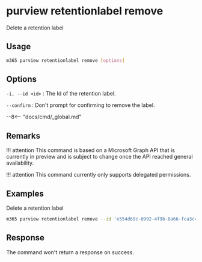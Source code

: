 # purview retentionlabel remove

Delete a retention label

## Usage

```sh
m365 purview retentionlabel remove [options]
```

## Options

`-i, --id <id>`
: The Id of the retention label.

`--confirm`
: Don't prompt for confirming to remove the label.

--8<-- "docs/cmd/_global.md"

## Remarks

!!! attention
    This command is based on a Microsoft Graph API that is currently in preview and is subject to change once the API reached general availability.

!!! attention
    This command currently only supports delegated permissions.

## Examples

Delete a retention label

```sh
m365 purview retentionlabel remove --id 'e554d69c-0992-4f9b-8a66-fca3c4d9c531'
```

## Response

The command won't return a response on success.
